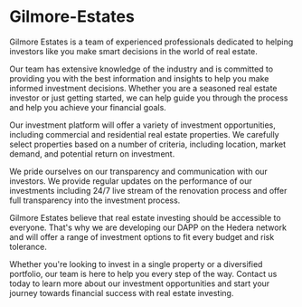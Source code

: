 # Gilmore-Estates

Gilmore Estates is a team of experienced professionals dedicated to helping investors like you make smart decisions in the world of real estate.

 

Our team has extensive knowledge of the industry and is committed to providing you with the best information and insights to help you make informed investment decisions. Whether you are a seasoned real estate investor or just getting started, we can help guide you through the process and help you achieve your financial goals.

 

Our investment platform will offer a variety of investment opportunities, including commercial and residential real estate properties. We carefully select properties based on a number of criteria, including location, market demand, and potential return on investment.

 

We pride ourselves on our transparency and communication with our investors. We provide regular updates on the performance of our investments including 24/7 live stream of the renovation process and offer full transparency into the investment process.

 

Gilmore Estates believe that real estate investing should be accessible to everyone. That's why we are developing our DAPP on the Hedera network and will offer a range of investment options to fit every budget and risk tolerance.

 

Whether you're looking to invest in a single property or a diversified portfolio, our team is here to help you every step of the way. Contact us today to learn more about our investment opportunities and start your journey towards financial success with real estate investing.
